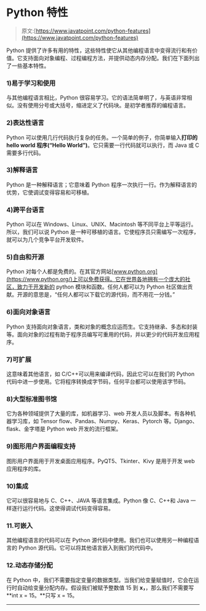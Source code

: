 # Python 特性

> 原文:[https://www.javatpoint.com/python-features](https://www.javatpoint.com/python-features)

Python 提供了许多有用的特性，这些特性使它从其他编程语言中变得流行和有价值。它支持面向对象编程、过程编程方法，并提供动态内存分配。我们在下面列出了一些基本特性。

### 1)易于学习和使用

与其他编程语言相比，Python 很容易学习。它的语法简单明了，与英语非常相似。没有使用分号或大括号，缩进定义了代码块。是初学者推荐的编程语言。

### 2)表达性语言

Python 可以使用几行代码执行复杂的任务。一个简单的例子，你简单输入**打印的 hello world 程序(“Hello World”)**。它只需要一行代码就可以执行，而 Java 或 C 需要多行代码。

### 3)解释语言

Python 是一种解释语言；它意味着 Python 程序一次执行一行。作为解释语言的优势，它使调试变得容易和可移植。

### 4)跨平台语言

Python 可以在 Windows、Linux、UNIX、Macintosh 等不同平台上平等运行。所以，我们可以说 Python 是一种可移植的语言。它使程序员只需编写一次程序，就可以为几个竞争平台开发软件。

### 5)自由和开源

Python 对每个人都是免费的。在其官方网站[www.python.org](https://www.python.org/)上可以免费获得。它在世界各地拥有一个庞大的社区，致力于开发新的 python 模块和函数。任何人都可以为 Python 社区做出贡献。开源的意思是，“任何人都可以下载它的源代码，而不用花一分钱。”

### 6)面向对象语言

Python 支持面向对象语言，类和对象的概念应运而生。它支持继承、多态和封装等。面向对象的过程有助于程序员编写可重用的代码，并以更少的代码开发应用程序。

### 7)可扩展

这意味着其他语言，如 C/C++可以用来编译代码，因此它可以在我们的 Python 代码中进一步使用。它将程序转换成字节码，任何平台都可以使用该字节码。

### 8)大型标准图书馆

它为各种领域提供了大量的库，如机器学习、web 开发人员以及脚本。有各种机器学习库，如 Tensor flow、Pandas、Numpy、Keras、Pytorch 等。Django、flask、金字塔是 Python web 开发的流行框架。

### 9)图形用户界面编程支持

图形用户界面用于开发桌面应用程序。PyQT5、Tkinter、Kivy 是用于开发 web 应用程序的库。

### 10)集成

它可以很容易地与 C、C++、JAVA 等语言集成。Python 像 C、C++和 Java 一样逐行运行代码。这使得调试代码变得容易。

### 11.可嵌入

其他编程语言的代码可以在 Python 源代码中使用。我们也可以使用另一种编程语言的 Python 源代码。它可以将其他语言嵌入到我们的代码中。

### 12.动态存储分配

在 Python 中，我们不需要指定变量的数据类型。当我们给变量赋值时，它会在运行时自动给变量分配内存。假设我们被赋予整数值 15 到 **x，**，那么我们不需要写 **int x = 15。**只写 x = 15。

* * *